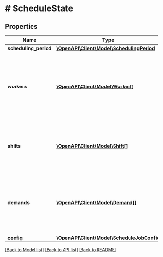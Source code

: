 # # ScheduleState

## Properties

Name | Type | Description | Notes
------------ | ------------- | ------------- | -------------
**scheduling_period** | [**\OpenAPI\Client\Model\SchedulingPeriod**](SchedulingPeriod.md) |  |
**workers** | [**\OpenAPI\Client\Model\Worker[]**](Worker.md) | Your staff members available for shift assignment. Include their availability, skills, work constraints, and contract details. | [optional]
**shifts** | [**\OpenAPI\Client\Model\Shift[]**](Shift.md) | Work shifts to be optimized. Can include assigned and unassigned shifts. | [optional]
**demands** | [**\OpenAPI\Client\Model\Demand[]**](Demand.md) | Staffing requirements over time - specify how many workers with certain skills you need at different times. | [optional]
**config** | [**\OpenAPI\Client\Model\ScheduleJobConfig**](ScheduleJobConfig.md) |  | [optional]

[[Back to Model list]](../../README.md#models) [[Back to API list]](../../README.md#endpoints) [[Back to README]](../../README.md)

